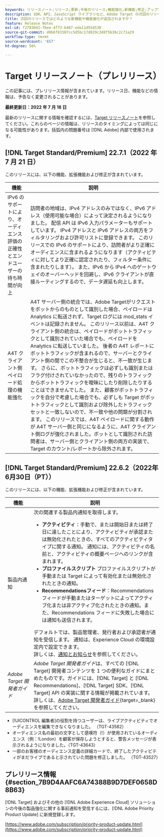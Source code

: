 ```yaml
---
keywords: リリースノート;リリース;更新;今後のリリース;機能強化;新機能;修正;アップデート;プレリリース
description: SDK、API、JavaScript ライブラリなど、Adobe Target の次回のリリースに含まれている新機能、機能強化および修正について説明します。
title: 次回のリリースではどのような新機能や機能強化が追加されますか？
feature: Release Notes
exl-id: f2783042-f6ee-4f73-b487-ede11d55d530
source-git-commit: d0b6f81507cc5d5bc17d029c3d8f5b36c2c71a29
workflow-type: tm+mt
source-wordcount: '657'
ht-degree: 56%

---
```


# Target リリースノート（プレリリース）

この記事には、プレリリース情報が含まれています。リリース日、機能などの情報は、予告なく変更されることがあります。

**最終更新日：2022 年 7 月 18 日**

最新のリリースに関する情報を確認するには、[Target リリースノート](release-notes.md)を参照してください。これらのページの情報は、リリースのタイミングによっては同じになる可能性があります。括弧内の問題番号は [!DNL Adobe] 内部で使用されます。

## [!DNL Target Standard/Premium] 22.7.1（2022 年 7 月 21 日）

このリリースには、以下の機能、拡張機能および修正が含まれています。

| 機能 | 説明 |
| --- | --- |
| IPv6 のサポートにより、オーディエンス評価の正確性とエンドユーザーの待ち時間が向上 | 訪問者の地域は、IPv4 アドレスのみではなく、IPv6 アドレス（使用可能な場合）によって決定されるようになりました。 配信 API は IPv6 入力パラメーターもサポートしています。 IPv4 アドレスと IPv6 アドレスの両方をフィルタリングおよび許可リストに登録できます。 このリリースでの IPv6 のサポートにより、訪問者がより正確にオーディエンスに含まれるようになります（アクティビティに対してより正確に認定されたり、フィルター条件に含まれたりします）。 また、IPv6 から IPv4 へのゲートウェイのオーバーヘッドを回避し、IPv6 クライアントが直接ルーティングするので、データ遅延も向上します。 |
| A4T クライアント側ペイロード処理の機能強化 | A4T サーバー側の統合では、Adobe Targetがリクエストをボットからのものとして識別した場合、ペイロードは Analytics に転送されず、Target ログには mod_stats イベントは記録されません。 このリリース以前は、A4T クライアント側の統合は、ペイロードがボットトラフィックとして識別されていた場合でも、ペイロードを Analytics に転送していました。 後者の A4T レポートにボットトラフィックが含まれるので、サーバーとクライアント側の間でこの不整合が生じると、不一致が生じます。 さらに、ボットトラフィックは必ずしも識別またはフラグ付けされていなかったので、残りのトラフィックからボットトラフィックを曖昧にしたり削除したりすることはできませんでした。 また、顧客がボットトラフィックを自分で考慮した場合でも、必ずしも Target がボットトラフィックとして識別および除外したトラフィックセットと一致しないので、不一致や他の問題が分割されます。 このリリースでは、A4T ペイロードに関する動作が A4T サーバー側と同じになるように、A4T クライアント側ログが強化されました。ボットとして識別された訪問者は、サーバー側とクライアント側の両方の実装で、Target のカウント/レポートから除外されます。 |

## [!DNL Target Standard/Premium] 22.6.2（2022年6月30日（PT））

このリリースには、以下の機能、拡張機能および修正が含まれています。

| 機能 | 説明 |
| --- | ---  |
| 製品内通知 | 次の関連する製品内通知を取得します。<ul><li>**アクティビティ**：手動で、または開始日または終了日に達したことにより、アクティビティが承認または無効化されたときの、すべてのアクティビティタイプに関する通知。 通知には、アクティビティの名前と、アクティビティの概要ページへのリンクが含まれます。</li><li>**プロファイルスクリプト** プロファイルスクリプトが手動または Target によって有効化または無効化されたときの通知。</li><li>**Recommendationsフィード**：Recommendationsフィードが手動またはターゲットによってアクティブ化または非アクティブ化されたときの通知。また、Recommendations フィードに失敗した場合には通知も送信されます。</li></ul> デフォルトでは、製品管理者、発行者および承認者が通知を受信します。 通知は、Experience Cloud の環境設定内で設定できます。<br>詳しくは、[通知とお知らせ](/help/main/c-intro/understand-the-target-ui.md#notifications-announcements)を参照してください。 |
| *Adobe Target 開発者ガイド* | *Adobe Target 開発者ガイド*&#x200B;は、すべての [!DNL Target] 開発者コンテンツを 1 つの便利なガイドにまとめたものです。ガイドには、[!DNL Target] と [!DNL Recommendations]、[!DNL Target] SDK、[!DNL Target] API の実装に関する情報が掲載されています。<br>詳しくは、[Adobe Target 開発者ガイド](https://developer.adobe.com/target/){target=_blank} を参照してください。 |

* [!UICONTROL 編集者]の役割を持つユーザーは、ライブアクティビティでオーディエンスを編集できなくなりました。 （TGT-43582）
* オーディエンス名の最初の文字として感嘆符（!）が使用されているオーディエンス（例：!London）を顧客が保存しようとすると、警告メッセージが表示されるようになりました。（TGT-43643）
* 一部のお客様のオーディエンス定義の詳細カードで、終了したアクティビティがまだライブであると示されていた問題を修正しました。 （TGT-43527）

## プレリリース情報 {#section_7B9D4AAFC6A74388B9D7DEF0658D8B63}

[!DNL Target] およびその他の [!DNL Adobe Experience Cloud] ソリューションの今後の製品強化に関する事前通知を受信するには、[!DNL Adobe Priority Product Update] に新規登録します。

[https://www.adobe.com/subscription/priority-product-update.html](https://www.adobe.com/subscription/priority-product-update.html)
